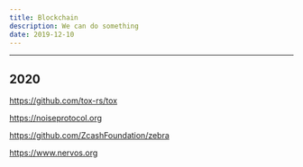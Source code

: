 ```yaml
---
title: Blockchain
description: We can do something
date: 2019-12-10
---
```


------------------

## 2020

https://github.com/tox-rs/tox

https://noiseprotocol.org

https://github.com/ZcashFoundation/zebra

https://www.nervos.org
